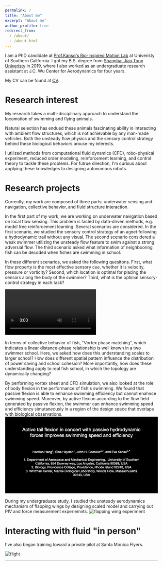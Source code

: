 ```yaml
---
permalink: /
title: "About me"
excerpt: "About me"
author_profile: true
redirect_from: 
  - /about/
  - /about.html
---
```


I am a PhD candidate at [Prof.Kanso's Bio-inspired Motion Lab](https://sites.usc.edu/kansolab/) at Univeristy of Southern California. I got my B.S. degree from [Shanghai Jiao Tong Univeristy](https://www.sjtu.edu.cn) in 2019, where I also worked as an undergraduate research assistant at J.C. Wu Center for Aerodynamics for four years. 


My CV can be found at [CV](files/CV/HHT_CV.pdf). 

Research interest
======
My research takes a multi-disciplinary approach to understand the locomotion of swimming and flying animals. 
<!-- , especially unsteady fluid dynamics problems related to swimming and flying animals.  -->
<!-- Thousands of species of animals have been constantly interacting with air and water of different conditions for millions of years.  -->
Natural selection has endued these animals fascinating ability in interacting with ambient flow structures, which is not achievable by any man-made vehicles.
Both the unsteady flow physics and the sensory control strategy behind these biological behaviors arouse my interests. 
<!-- I'm interested in combining physics based methods and data driven methods to understand bio-behaviors, which can not only help us in designing biomimic vehicles, but also uncover the physics mechanism underlying these behaviors.  --> 
I utilized methods from computational fluid dynamics (CFD), robo-physical experiment, reduced order modeling, reinforcement learning, and control theory to tackle these problems. For futrue direction, I'm curious about applying these knowledges to designing autonomous robots. 



Research projects
======
Currently, my work are composed of three parts: underwater sensing and navigation, collective behavior, and fluid structure interaction. 

In the first part of my work, we are working on underwater navigation based on local flow sensing. This problem is tacled by data-driven methods, e.g. model free reinforcement learning. Several scenarios are considered. In the first scenario, we studied the sensory control strategy of an agnet following a hydrodynamic trail without any visual. The second scenario considered a weak swimmer utilizing the unsteady flow feature to swim against a strong adversial flow. The third scenario asked what information of neighbooring fish can be decoded when fishes are swimming in school.

In these different scenarios, we asked the following quesitons. First, what flow property is the most effective sensory cue, whether it is velocity, pressure or vorticity? Second, which location is optimal for placing the sensors along the body of the swimmer? Third, what is the optimal sensory-control strategy in each task? 

<!-- ![flowtaxis](/files/flowtaxis.mp4) -->
<video  controls>
  <source src="/files/flowtaxis.mp4" type="video/mp4">
  Flowtaxis.
</video>

In terms of collective behavior of fish, "Vortex phase matching", which indicates a linear distance-phase relationship is well known in a two swimmer school. Here, we asked how does this understanding scales to larger school? How does different spatial pattern influence the distribution of power saving and school cohesion? More importantly, how does these understanding apply to real fish school, in which the topology are dynamically changing?


By performing vortex sheet and CFD simulation, we also looked at the role of body flexion in the performance of fish's swimming. 
We found that passive flexion is able to enhance swimming efficiency but cannot enahnce swimming speed. 
Moreover, by active flexion according to the flow field generated by passive flexion, the swimmer can enhance swimming speed and efficiency simutaneously in a region of the design space that overlaps with biological observations. 
![flexion swimming](/files/flexion_swimming.gif)

During my undergraduate study, I studied the unsteady aerodynamics mechanism of flapping wings by designing scaled model and carrying out PIV and force measurement experiemnts. 
![flapping wing experiment](/files/flapping_wing.gif)

Interacting with fluid "in person"
======
I've also began training toward a private pilot at Santa Monica Flyers. 

![flight](/files/flight.gif)

<!-- ![flight](/files/flight.jpg) -->
<!-- Getting started
======
1. Register a GitHub account if you don't have one and confirm your e-mail (required!)
1. Fork [this repository](https://github.com/academicpages/academicpages.github.io) by clicking the "fork" button in the top right. 
1. Go to the repository's settings (rightmost item in the tabs that start with "Code", should be below "Unwatch"). Rename the repository "[your GitHub username].github.io", which will also be your website's URL.
1. Set site-wide configuration and create content & metadata (see below -- also see [this set of diffs](http://archive.is/3TPas) showing what files were changed to set up [an example site](https://getorg-testacct.github.io) for a user with the username "getorg-testacct")
1. Upload any files (like PDFs, .zip files, etc.) to the files/ directory. They will appear at https://[your GitHub username].github.io/files/example.pdf.  
1. Check status by going to the repository settings, in the "GitHub pages" section

Site-wide configuration
------
The main configuration file for the site is in the base directory in [_config.yml](https://github.com/academicpages/academicpages.github.io/blob/master/_config.yml), which defines the content in the sidebars and other site-wide features. You will need to replace the default variables with ones about yourself and your site's github repository. The configuration file for the top menu is in [_data/navigation.yml](https://github.com/academicpages/academicpages.github.io/blob/master/_data/navigation.yml). For example, if you don't have a portfolio or blog posts, you can remove those items from that navigation.yml file to remove them from the header. 

Create content & metadata
------
For site content, there is one markdown file for each type of content, which are stored in directories like _publications, _talks, _posts, _teaching, or _pages. For example, each talk is a markdown file in the [_talks directory](https://github.com/academicpages/academicpages.github.io/tree/master/_talks). At the top of each markdown file is structured data in YAML about the talk, which the theme will parse to do lots of cool stuff. The same structured data about a talk is used to generate the list of talks on the [Talks page](https://academicpages.github.io/talks), each [individual page](https://academicpages.github.io/talks/2012-03-01-talk-1) for specific talks, the talks section for the [CV page](https://academicpages.github.io/cv), and the [map of places you've given a talk](https://academicpages.github.io/talkmap.html) (if you run this [python file](https://github.com/academicpages/academicpages.github.io/blob/master/talkmap.py) or [Jupyter notebook](https://github.com/academicpages/academicpages.github.io/blob/master/talkmap.ipynb), which creates the HTML for the map based on the contents of the _talks directory).

**Markdown generator**

I have also created [a set of Jupyter notebooks](https://github.com/academicpages/academicpages.github.io/tree/master/markdown_generator
) that converts a CSV containing structured data about talks or presentations into individual markdown files that will be properly formatted for the academicpages template. The sample CSVs in that directory are the ones I used to create my own personal website at stuartgeiger.com. My usual workflow is that I keep a spreadsheet of my publications and talks, then run the code in these notebooks to generate the markdown files, then commit and push them to the GitHub repository.

How to edit your site's GitHub repository
------
Many people use a git client to create files on their local computer and then push them to GitHub's servers. If you are not familiar with git, you can directly edit these configuration and markdown files directly in the github.com interface. Navigate to a file (like [this one](https://github.com/academicpages/academicpages.github.io/blob/master/_talks/2012-03-01-talk-1.md) and click the pencil icon in the top right of the content preview (to the right of the "Raw | Blame | History" buttons). You can delete a file by clicking the trashcan icon to the right of the pencil icon. You can also create new files or upload files by navigating to a directory and clicking the "Create new file" or "Upload files" buttons. 

Example: editing a markdown file for a talk
![Editing a markdown file for a talk](/images/editing-talk.png) -->

<!-- Contact infomation -->
------
<!-- More info about configuring academicpages can be found in [the guide](https://academicpages.github.io/markdown/). The [guides for the Minimal Mistakes theme](https://mmistakes.github.io/minimal-mistakes/docs/configuration/) (which this theme was forked from) might also be helpful. -->
<!-- Email address: haotianh@usc.edu; hanghaotian@gmail.com -->
